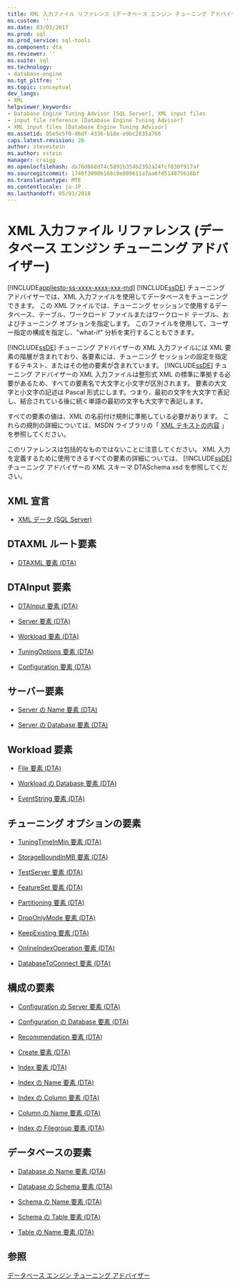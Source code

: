 ```yaml
---
title: XML 入力ファイル リファレンス (データベース エンジン チューニング アドバイザー) | Microsoft Docs
ms.custom: ''
ms.date: 03/01/2017
ms.prod: sql
ms.prod_service: sql-tools
ms.component: dta
ms.reviewer: ''
ms.suite: sql
ms.technology:
- database-engine
ms.tgt_pltfrm: ''
ms.topic: conceptual
dev_langs:
- XML
helpviewer_keywords:
- Database Engine Tuning Advisor [SQL Server], XML input files
- input file reference [Database Engine Tuning Advisor]
- XML input files [Database Engine Tuning Advisor]
ms.assetid: 05e5e5f0-d6df-4336-b18e-e9bc2835a766
caps.latest.revision: 26
author: stevestein
ms.author: sstein
manager: craigg
ms.openlocfilehash: da76d868d74c5891b354b2392a24fcf030f917af
ms.sourcegitcommit: 1740f3090b168c0e809611a7aa6fd514075616bf
ms.translationtype: MTE
ms.contentlocale: ja-JP
ms.lasthandoff: 05/03/2018
---
```

# <a name="xml-input-file-reference-database-engine-tuning-advisor"></a>XML 入力ファイル リファレンス (データベース エンジン チューニング アドバイザー)
[!INCLUDE[appliesto-ss-xxxx-xxxx-xxx-md](../../includes/appliesto-ss-xxxx-xxxx-xxx-md.md)]
  [!INCLUDE[ssDE](../../includes/ssde-md.md)] チューニング アドバイザーでは、XML 入力ファイルを使用してデータベースをチューニングできます。 この XML ファイルでは、チューニング セッションで使用するデータベース、テーブル、ワークロード ファイルまたはワークロード テーブル、およびチューニング オプションを指定します。 このファイルを使用して、ユーザー指定の構成を指定し、"what-if" 分析を実行することもできます。  
  
 [!INCLUDE[ssDE](../../includes/ssde-md.md)] チューニング アドバイザーの XML 入力ファイルには XML 要素の階層が含まれており、各要素には、チューニング セッションの設定を指定するテキスト、またはその他の要素が含まれています。 [!INCLUDE[ssDE](../../includes/ssde-md.md)] チューニング アドバイザーの XML 入力ファイルは整形式 XML の標準に準拠する必要があるため、すべての要素名で大文字と小文字が区別されます。 要素の大文字と小文字の記述は Pascal 形式にします。つまり、最初の文字を大文字で表記し、結合されている後に続く単語の最初の文字も大文字で表記します。  
  
 すべての要素の値は、XML の名前付け規則に準拠している必要があります。 これらの規則の詳細については、MSDN ライブラリの「 [XML テキストの内容](http://go.microsoft.com/fwlink/?LinkId=7614) 」を参照してください。  
  
 このリファレンスは包括的なものではないことに注意してください。 XML 入力を定義するために使用できるすべての要素の詳細については、 [!INCLUDE[ssDE](../../includes/ssde-md.md)] チューニング アドバイザーの XML スキーマ DTASchema.xsd を参照してください。  
  
## <a name="xml-declaration"></a>XML 宣言  
  
-   [XML データ &#40;SQL Server&#41;](../../relational-databases/xml/xml-data-sql-server.md)  
  
## <a name="dtaxml-root-element"></a>DTAXML ルート要素  
  
-   [DTAXML 要素 &#40;DTA&#41;](../../tools/dta/dtaxml-element-dta.md)  
  
## <a name="dtainput-elements"></a>DTAInput 要素  
  
-   [DTAInput 要素 &#40;DTA&#41;](../../tools/dta/dtainput-element-dta.md)  
  
-   [Server 要素 &#40;DTA&#41;](../../tools/dta/server-element-dta.md)  
  
-   [Workload 要素 &#40;DTA&#41;](../../tools/dta/workload-element-dta.md)  
  
-   [TuningOptions 要素 &#40;DTA&#41;](../../tools/dta/tuningoptions-element-dta.md)  
  
-   [Configuration 要素 &#40;DTA&#41;](../../tools/dta/configuration-element-dta.md)  
  
## <a name="server-elements"></a>サーバー要素  
  
-   [Server の Name 要素 &#40;DTA&#41;](../../tools/dta/name-element-for-server-dta.md)  
  
-   [Server の Database 要素 &#40;DTA&#41;](../../tools/dta/database-element-for-server-dta.md)  
  
## <a name="workload-elements"></a>Workload 要素  
  
-   [File 要素 &#40;DTA&#41;](../../tools/dta/file-element-dta.md)  
  
-   [Workload の Database 要素 &#40;DTA&#41;](../../tools/dta/database-element-for-workload-dta.md)  
  
-   [EventString 要素 &#40;DTA&#41;](../../tools/dta/eventstring-element-dta.md)  
  
## <a name="tuning-options-elements"></a>チューニング オプションの要素  
  
-   [TuningTimeInMin 要素 &#40;DTA&#41;](../../tools/dta/tuningtimeinmin-element-dta.md)  
  
-   [StorageBoundInMB 要素 &#40;DTA&#41;](../../tools/dta/storageboundinmb-element-dta.md)  
  
-   [TestServer 要素 &#40;DTA&#41;](../../tools/dta/testserver-element-dta.md)  
  
-   [FeatureSet 要素 &#40;DTA&#41;](../../tools/dta/featureset-element-dta.md)  
  
-   [Partitioning 要素 &#40;DTA&#41;](../../tools/dta/partitioning-element-dta.md)  
  
-   [DropOnlyMode 要素 &#40;DTA&#41;](../../tools/dta/droponlymode-element-dta.md)  
  
-   [KeepExisting 要素 &#40;DTA&#41;](../../tools/dta/keepexisting-element-dta.md)  
  
-   [OnlineIndexOperation 要素 &#40;DTA&#41;](../../tools/dta/onlineindexoperation-element-dta.md)  
  
-   [DatabaseToConnect 要素 &#40;DTA&#41;](../../tools/dta/databasetoconnect-element-dta.md)  
  
## <a name="configuration-elements"></a>構成の要素  
  
-   [Configuration の Server 要素 &#40;DTA&#41;](../../tools/dta/server-element-for-configuration-dta.md)  
  
-   [Configuration の Database 要素 &#40;DTA&#41;](../../tools/dta/database-element-for-configuration-dta.md)  
  
-   [Recommendation 要素 &#40;DTA&#41;](../../tools/dta/recommendation-element-dta.md)  
  
-   [Create 要素 &#40;DTA&#41;](../../tools/dta/create-element-dta.md)  
  
-   [Index 要素 &#40;DTA&#41;](../../tools/dta/index-element-dta.md)  
  
-   [Index の Name 要素 &#40;DTA&#41;](../../tools/dta/name-element-for-index-dta.md)  
  
-   [Index の Column 要素 &#40;DTA&#41;](../../tools/dta/column-element-for-index-dta.md)  
  
-   [Column の Name 要素 &#40;DTA&#41;](../../tools/dta/name-element-for-column-dta.md)  
  
-   [Index の Filegroup 要素 &#40;DTA&#41;](../../tools/dta/filegroup-element-for-index-dta.md)  
  
## <a name="database-elements"></a>データベースの要素  
  
-   [Database の Name 要素 &#40;DTA&#41;](../../tools/dta/name-element-for-database-dta.md)  
  
-   [Database の Schema 要素 &#40;DTA&#41;](../../tools/dta/schema-element-for-database-dta.md)  
  
-   [Schema の Name 要素 &#40;DTA&#41;](../../tools/dta/name-element-for-schema-dta.md)  
  
-   [Schema の Table 要素 &#40;DTA&#41;](../../tools/dta/table-element-for-schema-dta.md)  
  
-   [Table の Name 要素 &#40;DTA&#41;](../../tools/dta/name-element-for-table-dta.md)  
  
## <a name="see-also"></a>参照  
 [データベース エンジン チューニング アドバイザー](../../relational-databases/performance/database-engine-tuning-advisor.md)  
  
  
